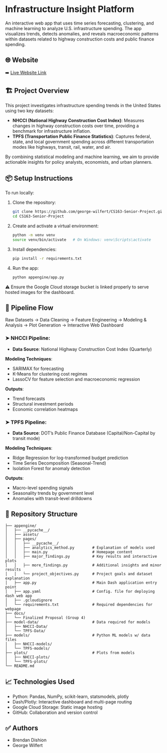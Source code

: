 # Infrastructure Insight Platform

An interactive web app that uses time series forecasting, clustering, and machine learning to analyze U.S. infrastructure spending. The app visualizes trends, detects anomalies, and reveals macroeconomic patterns within datasets related to highway construction costs and public finance spending.

## 🌐 Website

➡️ [Live Website Link](https://cs163-senior-project.wl.r.appspot.com/)

## 🏗️ Project Overview

This project investigates infrastructure spending trends in the United States using two key datasets:

- **NHCCI (National Highway Construction Cost Index)**: Measures changes in highway construction costs over time, providing a benchmark for infrastructure inflation.
- **TPFS (Transportation Public Finance Statistics)**: Captures federal, state, and local government spending across different transportation modes like highways, transit, rail, water, and air.

By combining statistical modeling and machine learning, we aim to provide actionable insights for policy analysts, economists, and urban planners.

## 📦 Setup Instructions

To run locally:

1. Clone the repository:
   ```bash
   git clone https://github.com/george-wilfert/CS163-Senior-Project.git
   cd CS163-Senior-Project
   ```

2. Create and activate a virtual environment:
   ```bash
   python -m venv venv
   source venv/bin/activate   # On Windows: venv\Scripts\activate
   ```

3. Install dependencies:
   ```bash
   pip install -r requirements.txt
   ```

4. Run the app:
   ```bash
   python appengine/app.py
   ```

⚠️ Ensure the Google Cloud storage bucket is linked properly to serve hosted images for the dashboard.

## 🔁 Pipeline Flow

Raw Datasets → Data Cleaning → Feature Engineering → Modeling & Analysis → Plot Generation → Interactive Web Dashboard

### ➤ NHCCI Pipeline:
- **Data Source**: National Highway Construction Cost Index (Quarterly)

**Modeling Techniques**:
- SARIMAX for forecasting  
- K-Means for clustering cost regimes  
- LassoCV for feature selection and macroeconomic regression

**Outputs**:
- Trend forecasts  
- Structural investment periods  
- Economic correlation heatmaps

### ➤ TPFS Pipeline:
- **Data Source**: DOT’s Public Finance Database (Capital/Non-Capital by transit mode)

**Modeling Techniques**:
- Ridge Regression for log-transformed budget prediction  
- Time Series Decomposition (Seasonal-Trend)  
- Isolation Forest for anomaly detection

**Outputs**:
- Macro-level spending signals  
- Seasonality trends by government level  
- Anomalies with transit-level drilldowns

## 📁 Repository Structure

```
├── appengine/
│   ├── __pycache__/
│   ├── assets/
│   ├── pages/
│   │   ├── __pycache__/
│   │   ├── analytics_method.py        # Explanation of models used
│   │   ├── main.py                    # Homepage content
│   │   ├── major_findings.py          # Key results and interactive plots
│   │   ├── more_findings.py           # Additional insights and minor results
│   │   └── project_objectives.py      # Project goals and dataset explanation
│   ├── app.py                         # Main Dash application entry point
│   ├── app.yaml                       # Config. file for deploying dash web app
│   ├── .gcloudignore
│   └── requirements.txt               # Required dependencies for webpage
├── docs/
│   └── Finalized Proposal (Group 4)
├── model-data/                        # Data required for models 
│   ├── NHCCI-Data/
│   └── TPFS-Data/
├── models/                            # Python ML models w/ data files
│   ├── NHCCI-models/
│   └── TPFS-models/
├── plots/                             # Plots from models
│   ├── NHCCI-plots/
│   └── TPFS-plots/
└── README.md

```

## 📈 Technologies Used

- Python: Pandas, NumPy, scikit-learn, statsmodels, plotly  
- Dash/Plotly: Interactive dashboard and multi-page routing  
- Google Cloud Storage: Static image hosting  
- GitHub: Collaboration and version control  

## ✅ Authors

- Brendan Dishion  
- George Wilfert